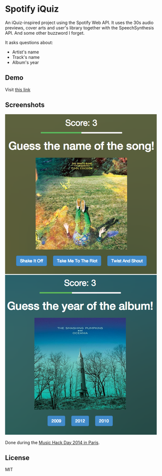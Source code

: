 Spotify iQuiz
==============

An iQuiz-inspired project using the Spotify Web API. It uses the 30s audio previews, cover arts and user's library together with the SpeechSynthesis API. And some other buzzword I forget.

It asks questions about:
 - Artist's name
 - Track's name
 - Album's year

Demo
----
Visit [this link](http://jmperezperez.com/hacks/iquiz/)

Screenshots
-----------
![An example](readme-images/screen-01.png)
![Yet another example](readme-images/screen-02.png)

Done during the [Music Hack Day 2014 in Paris](http://mhdparis.splashthat.com).

License
--------------
MIT
